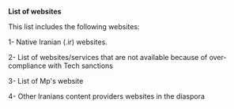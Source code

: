 
**List of websites**

This list includes the following websites:

1- Native Iranian (.ir) websites.

2- List of websites/services that are not available because of over-compliance with Tech sanctions

3- List of Mp's website

4- Other Iranians content providers websites in the diaspora

